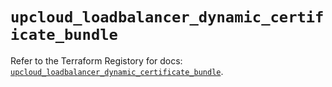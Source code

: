 # `upcloud_loadbalancer_dynamic_certificate_bundle`

Refer to the Terraform Registory for docs: [`upcloud_loadbalancer_dynamic_certificate_bundle`](https://www.terraform.io/docs/providers/upcloud/r/loadbalancer_dynamic_certificate_bundle).
